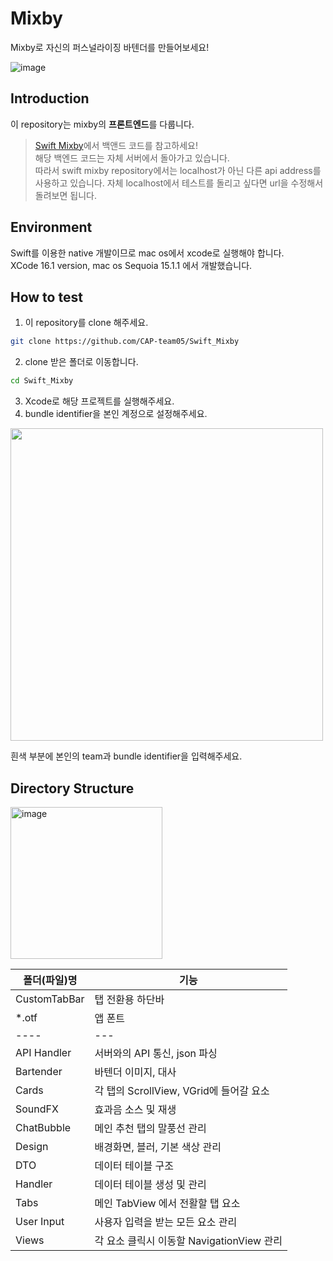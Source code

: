 # Mixby
Mixby로 자신의 퍼스널라이징 바텐더를 만들어보세요!

![image](https://github.com/user-attachments/assets/747107a7-f835-4cd7-a6db-80dd297e0a8a)

## Introduction
이 repository는 mixby의 **프론트엔드**를 다룹니다.  
> [Swift Mixby](https://github.com/CAP-team05/Mixby)에서 백앤드 코드를 참고하세요!  
> 해당 백엔드 코드는 자체 서버에서 돌아가고 있습니다.  
> 따라서 swift mixby repository에서는 localhost가 아닌 다른 api address를 사용하고 있습니다.
> 자체 localhost에서 테스트를 돌리고 싶다면 url을 수정해서 돌려보면 됩니다.

## Environment
Swift를 이용한 native 개발이므로 mac os에서 xcode로 실행해야 합니다.  
XCode 16.1 version, mac os Sequoia 15.1.1 에서 개발했습니다.

## How to test
1. 이 repository를 clone 해주세요.
```bash
git clone https://github.com/CAP-team05/Swift_Mixby
```
2. clone 받은 폴더로 이동합니다.
```bash
cd Swift_Mixby
```
3. Xcode로 해당 프로젝트를 실행해주세요.
4. bundle identifier을 본인 계정으로 설정해주세요.  
<img src="https://github.com/user-attachments/assets/658db0b6-0a5e-4a37-9342-a5e5ae32d525" width="500" >

흰색 부분에 본인의 team과 bundle identifier을 입력해주세요.


## Directory Structure
<img width="243" alt="image" src="https://github.com/user-attachments/assets/e9de68fb-d177-4e09-ab96-07a6c2d372ce" />

|폴더(파일)명|기능|
|----|---|
|CustomTabBar|탭 전환용 하단바|
|*.otf|앱 폰트|
|----|---|
|API Handler|서버와의 API 통신, json 파싱|
|Bartender|바텐더 이미지, 대사|
|Cards|각 탭의 ScrollView, VGrid에 들어갈 요소|
|SoundFX|효과음 소스 및 재생|
|ChatBubble|메인 추천 탭의 말풍선 관리|
|Design|배경화면, 블러, 기본 색상 관리|
|DTO|데이터 테이블 구조|
|Handler|데이터 테이블 생성 및 관리|
|Tabs|메인 TabView 에서 전활할 탭 요소|
|User Input|사용자 입력을 받는 모든 요소 관리|
|Views|각 요소 클릭시 이동할 NavigationView 관리|

